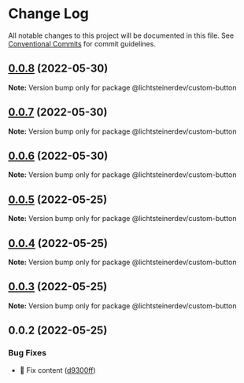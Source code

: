 # Change Log

All notable changes to this project will be documented in this file.
See [Conventional Commits](https://conventionalcommits.org) for commit guidelines.

## [0.0.8](https://github.com/css-ch/poc-lerna-and-ui-lib/compare/@lichtsteinerdev/custom-button@0.0.7...@lichtsteinerdev/custom-button@0.0.8) (2022-05-30)

**Note:** Version bump only for package @lichtsteinerdev/custom-button





## [0.0.7](https://github.com/css-ch/poc-lerna-and-ui-lib/compare/@lichtsteinerdev/custom-button@0.0.6...@lichtsteinerdev/custom-button@0.0.7) (2022-05-30)

**Note:** Version bump only for package @lichtsteinerdev/custom-button





## [0.0.6](https://github.com/css-ch/poc-lerna-and-ui-lib/compare/@lichtsteinerdev/custom-button@0.0.5...@lichtsteinerdev/custom-button@0.0.6) (2022-05-30)

**Note:** Version bump only for package @lichtsteinerdev/custom-button





## [0.0.5](https://github.com/css-ch/poc-lerna-and-ui-lib/compare/@lichtsteinerdev/custom-button@0.0.4...@lichtsteinerdev/custom-button@0.0.5) (2022-05-25)

**Note:** Version bump only for package @lichtsteinerdev/custom-button





## [0.0.4](https://github.com/css-ch/poc-lerna-and-ui-lib/compare/@lichtsteinerdev/custom-button@0.0.3...@lichtsteinerdev/custom-button@0.0.4) (2022-05-25)

**Note:** Version bump only for package @lichtsteinerdev/custom-button





## [0.0.3](https://github.com/css-ch/poc-lerna-and-ui-lib/compare/@lichtsteinerdev/custom-button@0.0.2...@lichtsteinerdev/custom-button@0.0.3) (2022-05-25)

**Note:** Version bump only for package @lichtsteinerdev/custom-button





## 0.0.2 (2022-05-25)


### Bug Fixes

* 🐛 Fix content ([d9300ff](https://github.com/css-ch/poc-lerna-and-ui-lib/commit/d9300ffc62b40471a6e0cefa45eefc5dafbd3355))
